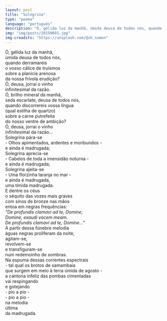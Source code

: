 ```yaml
---
layout: post
title: "Solegrina"
type: "poema"
language: "português"
description: "Ó, gélida luz da manhã, úmida deusa de todos nós, quando derramareis o vosso..."
img: "img/posts/20150601.jpg"
img-creadits: "https://unsplash.com/@sh_sumon"
---
```


Ó, gélida luz da manhã,<br>
úmida deusa de todos nós,<br>
quando derramareis<br>
o vosso cálice de truísmos<br>
sobre a planície arenosa<br>
da nossa frívola erudição?<br>
Ó, deusa, jorrai o vinho<br>
infinitesimal da razão.<br>
Ó, brilho mineral da manhã,<br>
seda escarlate, deusa de todos nós,<br>
quando discorrereis vossa língua<br>
(qual estilha de quartzo)<br>
sobre a carne putrefeita<br>
do nosso ventre de ambição?<br>
Ó, deusa, jorrai o vinho<br>
infinitesimal da razão…<br>
Solegrina pára-se<br>
\- Olhos apimentados, ardentes e moribundos -<br>
e ainda é madrugada;<br>
Solegrina aprecia-se<br>
\- Cabelos de toda a imensidão noturna -<br>
e ainda é madrugada;<br>
Solegrina ajeita-se<br>
\- Uma florzinha laranja no mar -<br>
e ainda é madrugada,<br>
uma tímida madrugada.<br>
E dentre os céus<br>
o séquito das vozes mais graves<br>
com sinos de bronze nas mãos<br>
entoa em negras frequências:<br>
*"De profundis clamavi ad te, Domine;<br>
Domine, exaudi vocem meam.<br>
De profundis clamavi ad te, Domine…"*<br>
A partir dessa fúnebre melodia<br>
águas negras proliferam da noite,<br>
agitam-se,<br>
revolvem-se<br>
e transfiguram-se<br>
num redemoinho de sombras.<br>
Na espuma dessas correntes espectrais<br>
\- tal qual os brotos de samambaia<br>
que surgem em meio à terra úmida de agosto -<br>
a cantoria infeliz das pombas cimentadas<br>
vai respingando<br>
e gotejando<br>
\- pio a pio -<br>
\- pio a pio -<br>
na melodia<br>
última<br>
da madrugada.
